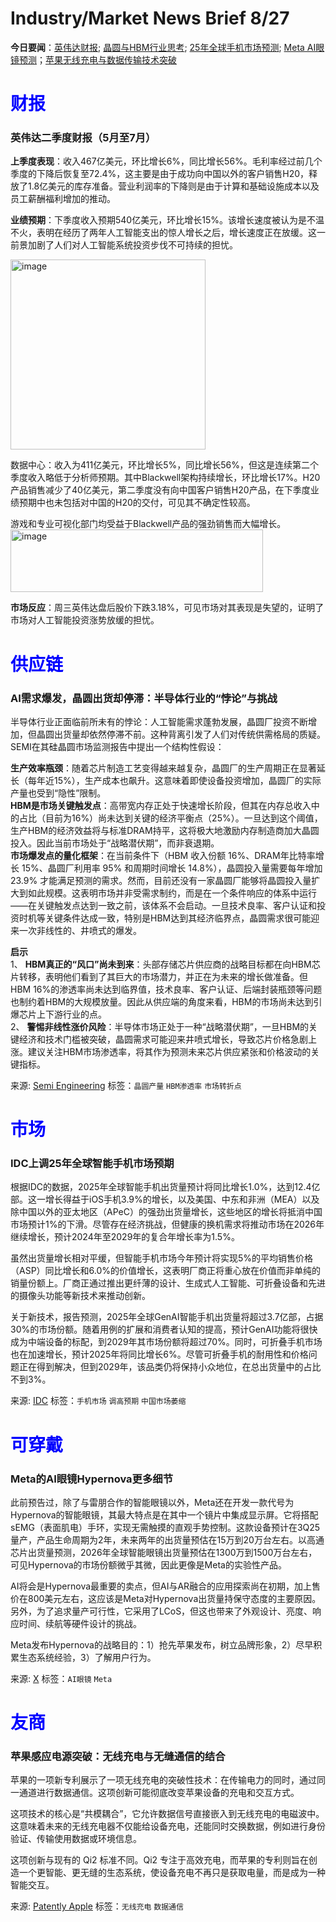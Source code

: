 # Industry/Market News Brief 8/27

**今日要闻**：[英伟达财报](#1); [晶圆与HBM行业思考](#2); [25年全球手机市场预测](#3); [Meta AI眼镜预测](#4)；[苹果无线充电与数据传输技术突破](#5)

# <span style="color:blue;">财报</span>

<a name="1"></a>

### 英伟达二季度财报（5月至7月）

**上季度表现**：收入467亿美元，环比增长6%，同比增长56%。毛利率经过前几个季度的下降后恢复至72.4%，这主要是由于成功向中国以外的客户销售H20，释放了1.8亿美元的库存准备。营业利润率的下降则是由于计算和基础设施成本以及员工薪酬福利增加的推动。

**业绩预期**：下季度收入预期540亿美元，环比增长15%。该增长速度被认为是不温不火，表明在经历了两年人工智能支出的惊人增长之后，增长速度正在放缓。这一前景加剧了人们对人工智能系统投资步伐不可持续的担忧。

<img width="312" height="304" alt="image" src="https://github.com/user-attachments/assets/d53551b4-cc8b-4b97-afab-825dd6be0846" />

数据中心：收入为411亿美元，环比增长5%，同比增长56%，但这是连续第二个季度收入略低于分析师预期。其中Blackwell架构持续增长，环比增长17%。H20产品销售减少了40亿美元，第二季度没有向中国客户销售H20产品，在下季度业绩预期中也未包括对中国的H20的交付，可见其不确定性较高。

游戏和专业可视化部门均受益于Blackwell产品的强劲销售而大幅增长。  
<img width="404" height="100" alt="image" src="https://github.com/user-attachments/assets/4773e4fb-c581-4415-9cda-0ad2d3ec2cf7" />

**市场反应**：周三英伟达盘后股价下跌3.18%，可见市场对其表现是失望的，证明了市场对人工智能投资涨势放缓的担忧。

# <span style="color:blue;">供应链</span>

<a name="2"></a>

### AI需求爆发，晶圆出货却停滞：半导体行业的“悖论”与挑战

半导体行业正面临前所未有的悖论：人工智能需求蓬勃发展，晶圆厂投资不断增加，但晶圆出货量却依然停滞不前。这种背离引发了人们对传统供需格局的质疑。SEMI在其硅晶圆市场监测报告中提出一个结构性假设：

**生产效率瓶颈**：随着芯片制造工艺变得越来越复杂，晶圆厂的生产周期正在显著延长（每年近15%），生产成本也飙升。这意味着即使设备投资增加，晶圆厂的实际产量也受到“隐性”限制。  
**HBM是市场关键触发点**：高带宽内存正处于快速增长阶段，但其在内存总收入中的占比（目前为16%）尚未达到关键的经济平衡点（25%）。一旦达到这个阈值，生产HBM的经济效益将与标准DRAM持平，这将极大地激励内存制造商加大晶圆投入。因此当前市场处于“战略潜伏期”，而非衰退期。  
**市场爆发点的量化框架**：在当前条件下（HBM 收入份额 16%、DRAM年比特率增长 15%、晶圆厂利用率 95% 和周期时间增长 14.8%），晶圆投入量需要每年增加 23.9% 才能满足预测的需求。然而，目前还没有一家晶圆厂能够将晶圆投入量扩大到如此规模。这表明市场并非受需求制约，而是在一个条件响应的体系中运行——在关键触发点达到一致之前，该体系不会启动。一旦技术良率、客户认证和投资时机等关键条件达成一致，特别是HBM达到其经济临界点，晶圆需求很可能迎来一次非线性的、井喷式的爆发。

**启示**  
1、	**HBM真正的“风口”尚未到来**：头部存储芯片供应商的战略目标都在向HBM芯片转移，表明他们看到了其巨大的市场潜力，并正在为未来的增长做准备。但HBM 16%的渗透率尚未达到临界值，技术良率、客户认证、后端封装瓶颈等问题也制约着HBM的大规模放量。因此从供应端的角度来看，HBM的市场尚未达到引爆芯片上下游行业的点。  
2、	**警惕非线性涨价风险**：半导体市场正处于一种“战略潜伏期”，一旦HBM的关键经济和技术门槛被突破，晶圆需求可能迎来井喷式增长，导致芯片价格急剧上涨。建议关注HBM市场渗透率，将其作为预测未来芯片供应紧张和价格波动的关键指标。

来源: [Semi Engineering](https://semiengineering.com/from-latency-to-reaction-simulating-the-next-wafer-demand-inflection/)
标签：`晶圆产量` `HBM渗透率` `市场转折点` 

# <span style="color:blue;">市场</span>

<a name="3"></a>

### IDC上调25年全球智能手机市场预期

根据IDC的数据，2025年全球智能手机出货量预计将同比增长1.0%，达到12.4亿部。这一增长得益于iOS手机3.9%的增长，以及美国、中东和非洲（MEA）以及除中国以外的亚太地区（APeC）的强劲出货量增长，这些地区的增长将抵消中国市场预计1%的下滑。尽管存在经济挑战，但健康的换机需求将推动市场在2026年继续增长，预计2024年至2029年的复合年增长率为1.5%。

虽然出货量增长相对平缓，但智能手机市场今年预计将实现5%的平均销售价格（ASP）同比增长和6.0%的价值增长，这表明厂商正将重心放在价值而非单纯的销量份额上。厂商正通过推出更纤薄的设计、生成式人工智能、可折叠设备和先进的摄像头功能等新技术来推动创新。

关于新技术，报告预测，2025年全球GenAI智能手机出货量将超过3.7亿部，占据30%的市场份额。随着用例的扩展和消费者认知的提高，预计GenAI功能将很快成为中端设备的标配，到2029年其市场份额将超过70%。同时，可折叠手机市场也在加速增长，预计2025年将同比增长6%。尽管可折叠手机的耐用性和价格问题正在得到解决，但到2029年，该品类仍将保持小众地位，在总出货量中的占比不到3%。

来源: [IDC](https://my.idc.com/getdoc.jsp?containerId=prUS53767725&_gl=1*1cj0fcz*_ga*MTU5MjM3ODQwMC4xNzUwMDk5OTE5*_ga_541ENG1F9X*czE3NTYzMzQ0MTkkbzE4JGcwJHQxNzU2MzM0NDE5JGo2MCRsMCRoMA..*_gcl_au*Mjg2NDgzNjI3LjE3NTAwOTk5MTk.)
标签：`手机市场` `调高预期` `中国市场萎缩` 

# <span style="color:blue;">可穿戴</span>

<a name="4"></a>

### Meta的AI眼镜Hypernova更多细节

此前预告过，除了与雷朋合作的智能眼镜以外，Meta还在开发一款代号为Hypernova的智能眼镜，其最大特点是在其中一个镜片中集成显示屏。它将搭配sEMG（表面肌电）手环，实现无需触摸的直观手势控制。这款设备预计在3Q25量产，产品生命周期为2年，未来两年的出货量预估在15万到20万台左右。以高通芯片出货量预测，2026年全球智能眼镜出货量预估在1300万到1500万台左右，可见Hypernova的市场份额微乎其微，因此更像是Meta的实验性产品。

AI将会是Hypernova最重要的卖点，但AI与AR融合的应用探索尚在初期，加上售价在800美元左右，这应该是Meta对Hypernova出货量持保守态度的主要原因。另外，为了追求量产可行性，它采用了LCoS，但这也带来了外观设计、亮度、响应时间、续航等硬件设计的挑战。

Meta发布Hypernova的战略目的：1）抢先苹果发布，树立品牌形象，2）尽早积累生态系统经验，3）了解用户行为。

来源: [X](https://x.com/mingchikuo/status/1960513093735473566)
标签：`AI眼镜` `Meta` 

# <span style="color:blue;">友商</span>

<a name="5"></a>

### 苹果感应电源突破：无线充电与无缝通信的结合

苹果的一项新专利展示了一项无线充电的突破性技术：在传输电力的同时，通过同一通道进行数据通信。这项创新可能彻底改变苹果设备的充电和交互方式。

这项技术的核心是“共模耦合”，它允许数据信号直接嵌入到无线充电的电磁波中。这意味着未来的无线充电器不仅能给设备充电，还能同时交换数据，例如进行身份验证、传输使用数据或环境信息。

这项创新与现有的 Qi2 标准不同。Qi2 专注于高效充电，而苹果的专利则旨在创造一个更智能、更无缝的生态系统，使设备充电不再只是获取电量，而是成为一种智能交互。

来源: [Patently Apple](https://www.patentlyapple.com/2025/08/apples-inductive-power-breakthrough-wireless-charging-meets-seamless-communication-1.html)
标签：`无线充电` `数据通信` 
